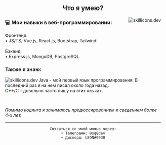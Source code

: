 <h2 align="center">Что я умею?</h2>

<img src="https://skillicons.dev/icons?i=html,css,js,ts,bootstrap,docker,mongodb,vue,react,tailwind,express,mysql&perline=4" alt="skillicons.dev" align="right">
<h3>💻 Мои навыки в веб-программировании:</h3>
<p>Фронтенд:<br> • JS/TS, Vue.js, React.js, Bootstrap, Tailwind.<br><br>Бэкенд:<br>• Express.js, MongoDB, PostgreSQL.</p>

<h3>Также я знаю:</h3>
<img src="https://skillicons.dev/icons?i=java,cpp" alt="skillicons.dev" align="left">
<p>Java - мой первый язык программирования. В последний раз я на нем писал около года назад.<br>C++/C - довольно часто пишу на этих языках.<br></p>

<br>

<i>Помимо кодинга я занимаюсь продюссированием и сведением более 4-х лет.</i>

<hr>

<div align="center">
    
    Связаться со мной можно через:
    • Телеграмм: @sq8dev
    • Дискорд: LEON#9938
</div>
